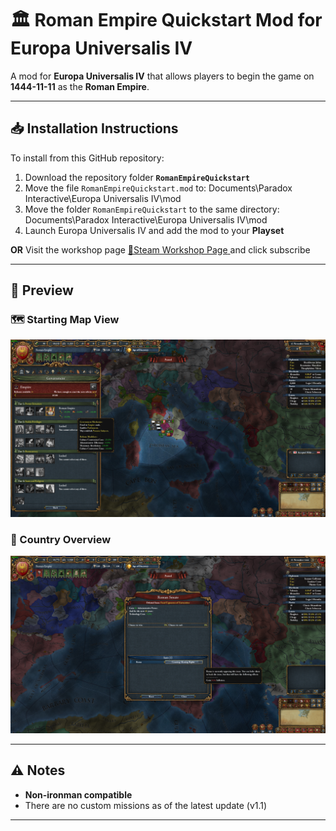# 🏛️ Roman Empire Quickstart Mod for Europa Universalis IV

A mod for **Europa Universalis IV** that allows players to begin the game on **1444-11-11** as the **Roman Empire**.

---

## 📥 Installation Instructions

To install from this GitHub repository:

1. Download the repository folder **`RomanEmpireQuickstart`**
2. Move the file `RomanEmpireQuickstart.mod` to: Documents\Paradox Interactive\Europa Universalis IV\mod
3. Move the folder `RomanEmpireQuickstart` to the same directory: Documents\Paradox Interactive\Europa Universalis IV\mod
4. Launch Europa Universalis IV and add the mod to your **Playset**
   
**OR**
Visit the workshop page <a href = "https://steamcommunity.com/sharedfiles/filedetails/?id=3474338220"> <span> 🔗Steam Workshop Page</span> </a> and click subscribe

---

## 📸 Preview

<!-- Replace the image links below with your own -->

### 🗺️ Starting Map View
![Map View](https://github.com/zynsniper/RomanEmpireQuickstart/blob/Images/image_2025-05-02_074855766.png)

### 🏰 Country Overview
![Country Overview](https://github.com/zynsniper/RomanEmpireQuickstart/blob/Images/image_2025-05-02_080606629.png)

---

## ⚠️ Notes

- **Non-ironman compatible**
- There are no custom missions as of the latest update (v1.1)
---
